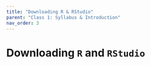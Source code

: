```yaml
---
title: "Downloading R & RStudio"
parent: "Class 1: Syllabus & Introduction"
nav_order: 3
---
```



# Downloading <code>R</code> and <code>RStudio</code>